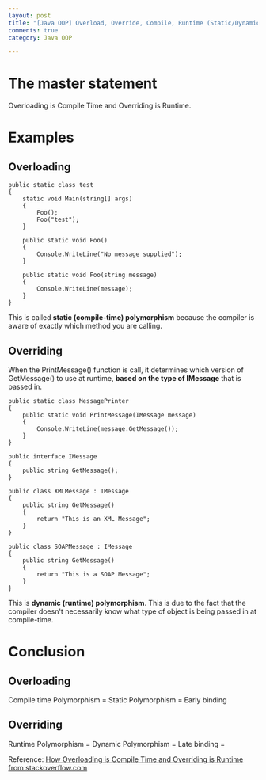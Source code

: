 ```yaml
---
layout: post
title: "[Java OOP] Overload, Override, Compile, Runtime (Static/Dynamic Polymph) "
comments: true
category: Java OOP

---
```


# The master statement

Overloading is Compile Time and Overriding is Runtime. 

# Examples

## Overloading 

    public static class test
    {
        static void Main(string[] args)
        {
            Foo();
            Foo("test");
        }

        public static void Foo()
        {
            Console.WriteLine("No message supplied");
        }

        public static void Foo(string message)
        {
            Console.WriteLine(message);
        }
    }

This is called __static (compile-time) polymorphism__ because the compiler is aware of exactly which method you are calling. 

## Overriding

When the PrintMessage() function is call, it determines which version of GetMessage() to use at runtime, __based on the type of IMessage__ that is passed in.

    public static class MessagePrinter
    {
        public static void PrintMessage(IMessage message)
        {
            Console.WriteLine(message.GetMessage());
        }
    }

    public interface IMessage
    {
        public string GetMessage();
    }

    public class XMLMessage : IMessage
    {
        public string GetMessage()
        {
            return "This is an XML Message";
        }
    }

    public class SOAPMessage : IMessage
    {
        public string GetMessage()
        {
            return "This is a SOAP Message";
        }
    }

This is __dynamic (runtime) polymorphism__. This is due to the fact that the compiler doesn't necessarily know what type of object is being passed in at compile-time.  

# Conclusion

## Overloading

Compile time Polymorphism = Static Polymorphism = Early binding

## Overriding

Runtime Polymorphism = Dynamic Polymorphism = Late binding = 

Reference: [How Overloading is Compile Time and Overriding is Runtime from stackoverflow.com](http://stackoverflow.com/questions/10915828/how-overloading-is-compile-time-and-overriding-is-runtime)
